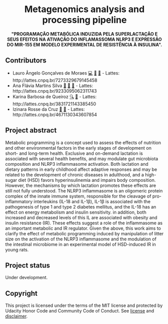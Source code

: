 <h1 align="center">Metagenomics analysis and processing pipeline</h1>
<p align="center"><strong>"PROGRAMAÇÃO METABÓLICA INDUZIDA PELA SUPERLACTAÇÃO E SEUS EFEITOS NA ATIVAÇÃO DO INFLAMASSOMA NLRP3 E EXPRESSÃO DO MIR-155 EM MODELO EXPERIMENTAL DE RESISTÊNCIA À INSULINA".</strong>
<br/>
  
<h2>Contributors</h2>
<ul>
  <li>Lauro Ângelo Gonçalves de Moraes <a href="#code-lauromoraes" title="Code">💻</a> <a href="#design-lauromoraes" title="Design">🎨</a> <a href="#maintenance-lauromoraes" title="Maintenance">🚧</a> - Lattes: http://lattes.cnpq.br/7273329679145458</li>
  <li>Ana Flávia Martins Silva <a href="#research-ana-flavia-silva" title="Research">🔬</a> <a href="#data-ana-flavia-silva" title="Data">🔣</a> <a href="#ideas-ana-flavia-silva" title="Ideas & Planning">🤔</a> - Lattes: http://lattes.cnpq.br/9233095062311743</li>
  <li>Karina Barbosa de Queiroz <a href="#fundingFinding-karina-queiroz" title="Funding/Grant Finders">🔍</a> <a href="#ideas-karina-queiroz" title="Ideas & Planning">🤔</a> - Lattes: http://lattes.cnpq.br/3831721143385450</li>
  <li>Izinara Rosse da Cruz <a href="#projectManagement-izinara-cruz" title="Project Management">📆</a> <a href="#ideas-izinara-cruz" title="Ideas & Planning">🤔</a> - Lattes: http://lattes.cnpq.br/4671130343607854</li>
</ul>

<h2>Project abstract</h2>
Metabolic programming is a concept used to assess the effects of nutrition and other environmental factors in the early stages of development on short- and long-term health. Exclusive and on-demand lactation is associated with several health benefits, and may modulate gut microbiota composition and NLRP3 inflammasome activation. Both lactation and dietary patterns in early childhood affect adaptive responses and may be related to the development of chronic diseases in adulthood, and a high-sugar diet (HSD) favors hyperinsulinemia and impairs body composition. However, the mechanisms by which lactation promotes these effects are still not fully understood. The NLRP3 inflammasome is an oligomeric protein complex of the innate immune system, responsible for the cleavage of pro-inflammatory interleukins (IL-18 and IL-1β), IL-1β is associated with the pathogenesis of type 1 and type 2 diabetes mellitus, and the IL-18 has an effect on energy metabolism and insulin sensitivity. in addition, both increased and decreased levels of this IL are associated with obesity and insulin resistance (IR). These effects suggest a role of the inflammasome as an important metabolic and IR regulator. Given the above, this work aims to clarify the effect of metabolic programming induced by manipulation of litter size on the activation of the NLRP3 inflammasome and the modulation of the intestinal microbiome in an experimental model of HSD-induced IR in young rats.

<h2>Project status</h2>
Under development.

<h2>Copyright</h2>
This project is licensed under the terms of the MIT license and protected by Udacity Honor Code and Community Code of Conduct. See <a href="LICENSE.md">license</a> and <a href="LICENSE.DISCLAIMER.md">disclaimer</a>.
